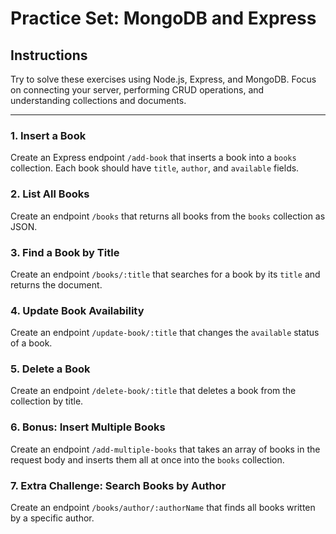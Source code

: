 # Practice Set: MongoDB and Express

## Instructions

Try to solve these exercises using Node.js, Express, and MongoDB. Focus on connecting your server, performing CRUD operations, and understanding collections and documents.

---

### 1. Insert a Book

Create an Express endpoint `/add-book` that inserts a book into a `books` collection. Each book should have `title`, `author`, and `available` fields.

### 2. List All Books

Create an endpoint `/books` that returns all books from the `books` collection as JSON.

### 3. Find a Book by Title

Create an endpoint `/books/:title` that searches for a book by its `title` and returns the document.

### 4. Update Book Availability

Create an endpoint `/update-book/:title` that changes the `available` status of a book.

### 5. Delete a Book

Create an endpoint `/delete-book/:title` that deletes a book from the collection by title.

### 6. Bonus: Insert Multiple Books

Create an endpoint `/add-multiple-books` that takes an array of books in the request body and inserts them all at once into the `books` collection.

### 7. Extra Challenge: Search Books by Author

Create an endpoint `/books/author/:authorName` that finds all books written by a specific author.
